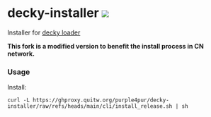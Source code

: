 # decky-installer <img src="https://img.shields.io/github/downloads/SteamDeckHomebrew/decky-installer/total"/>
Installer for <a href="https://github.com/SteamDeckHomebrew/decky-loader">decky loader</a>

**This fork is a modified version to benefit the install process in CN network.**

### Usage

Install:

```
curl -L https://ghproxy.quitw.org/purple4pur/decky-installer/raw/refs/heads/main/cli/install_release.sh | sh
```
